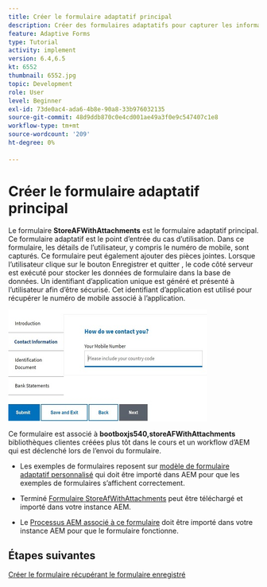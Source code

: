 ```yaml
---
title: Créer le formulaire adaptatif principal
description: Créer des formulaires adaptatifs pour capturer les informations sur le demandeur et le formulaire adaptatif pour récupérer le formulaire adaptatif enregistré
feature: Adaptive Forms
type: Tutorial
activity: implement
version: 6.4,6.5
kt: 6552
thumbnail: 6552.jpg
topic: Development
role: User
level: Beginner
exl-id: 73de0ac4-ada6-4b8e-90a8-33b976032135
source-git-commit: 48d9ddb870c0e4cd001ae49a3f0e9c547407c1e8
workflow-type: tm+mt
source-wordcount: '209'
ht-degree: 0%

---
```


# Créer le formulaire adaptatif principal

Le formulaire **StoreAFWithAttachments** est le formulaire adaptatif principal. Ce formulaire adaptatif est le point d’entrée du cas d’utilisation. Dans ce formulaire, les détails de l’utilisateur, y compris le numéro de mobile, sont capturés. Ce formulaire peut également ajouter des pièces jointes. Lorsque l’utilisateur clique sur le bouton Enregistrer et quitter , le code côté serveur est exécuté pour stocker les données de formulaire dans la base de données. Un identifiant d’application unique est généré et présenté à l’utilisateur afin d’être sécurisé. Cet identifiant d’application est utilisé pour récupérer le numéro de mobile associé à l’application.

![formulaire d&#39;application principal](assets/6552.JPG)

Ce formulaire est associé à **bootboxjs540,storeAFWithAttachments** bibliothèques clientes créées plus tôt dans le cours et un workflow d’AEM qui est déclenché lors de l’envoi du formulaire.


* Les exemples de formulaires reposent sur [modèle de formulaire adaptatif personnalisé](assets/custom-template-with-page-component.zip) qui doit être importé dans AEM pour que les exemples de formulaires s’affichent correctement.

* Terminé [Formulaire StoreAfWithAttachments](assets/store-af-with-attachments-form.zip) peut être téléchargé et importé dans votre instance AEM.

* Le [Processus AEM associé à ce formulaire](assets/workflow-model-store-af-with-attachments.zip) doit être importé dans votre instance AEM pour que le formulaire fonctionne.


## Étapes suivantes

[Créer le formulaire récupérant le formulaire enregistré](./retrieve-saved-form.md)